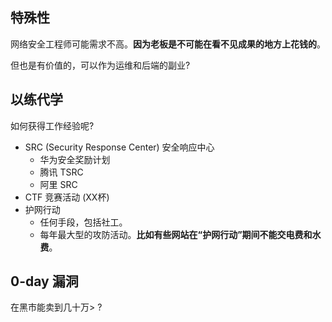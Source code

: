 ## 特殊性

网络安全工程师可能需求不高。**因为老板是不可能在看不见成果的地方上花钱的**。

但也是有价值的，可以作为运维和后端的副业?

## 以练代学

如何获得工作经验呢? 

- SRC (Security Response Center) 安全响应中心
  - 华为安全奖励计划
  - 腾讯 TSRC
  - 阿里 SRC
- CTF 竞赛活动 (XX杯)
- 护网行动
  - 任何手段，包括社工。
  - 每年最大型的攻防活动。**比如有些网站在“护网行动”期间不能交电费和水费**。

## 0-day 漏洞

在黑市能卖到几十万> ?

